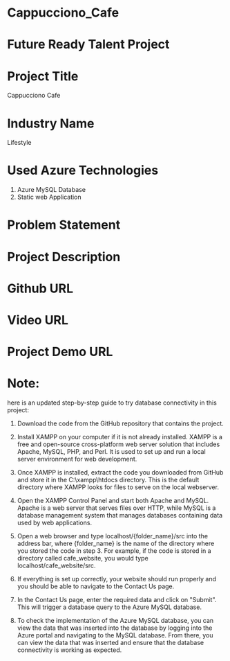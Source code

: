 # Cappucciono_Cafe


# Future Ready Talent Project

# Project Title
Cappucciono Cafe

# Industry Name
Lifestyle

# Used Azure Technologies
1. Azure MySQL Database
2. Static web Application

# Problem Statement

# Project Description

# Github URL

# Video URL

# Project Demo URL


# Note: 

here is an updated step-by-step guide to try database connectivity in this project:

1. Download the code from the GitHub repository that contains the project.

2. Install XAMPP on your computer if it is not already installed. XAMPP is a free and open-source cross-platform web server solution that includes Apache, MySQL, PHP, and Perl. It is used to set up and run a local server environment for web development.

3. Once XAMPP is installed, extract the code you downloaded from GitHub and store it in the C:\xampp\htdocs directory. This is the default directory where XAMPP looks for files to serve on the local webserver.

4. Open the XAMPP Control Panel and start both Apache and MySQL. Apache is a web server that serves files over HTTP, while MySQL is a database management system that manages databases containing data used by web applications.

5. Open a web browser and type localhost/{folder_name}/src into the address bar, where {folder_name} is the name of the directory where you stored the code in step 3. For example, if the code is stored in a directory called cafe_website, you would type localhost/cafe_website/src.

6. If everything is set up correctly, your website should run properly and you should be able to navigate to the Contact Us page.

7. In the Contact Us page, enter the required data and click on "Submit". This will trigger a database query to the Azure MySQL database.

8. To check the implementation of the Azure MySQL database, you can view the data that was inserted into the database by logging into the Azure portal and navigating to the MySQL database. From there, you can view the data that was inserted and ensure that the database connectivity is working as expected.
